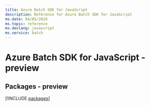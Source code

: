 ```yaml
---
title: Azure Batch SDK for JavaScript
description: Reference for Azure Batch SDK for JavaScript
ms.date: 04/05/2024
ms.topic: reference
ms.devlang: javascript
ms.service: batch
---
```

# Azure Batch SDK for JavaScript - preview
## Packages - preview
[!INCLUDE [packages](batch-index.md)]